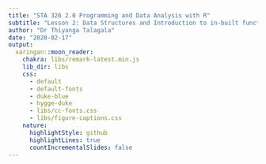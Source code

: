 ```yaml
---
title: "STA 326 2.0 Programming and Data Analysis with R"
subtitle: "Lesson 2: Data Structures and Introduction to in-built functions in R"
author: "Dr Thiyanga Talagala"
date: "2020-02-17"
output:
  xaringan::moon_reader:
    chakra: libs/remark-latest.min.js
    lib_dir: libs
    css: 
      - default
      - default-fonts
      - duke-blue
      - hygge-duke
      - libs/cc-fonts.css
      - libs/figure-captions.css
    nature:
      highlightStyle: github
      highlightLines: true
      countIncrementalSlides: false
---
```

